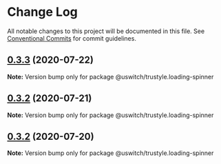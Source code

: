 # Change Log

All notable changes to this project will be documented in this file.
See [Conventional Commits](https://conventionalcommits.org) for commit guidelines.

## [0.3.3](https://github.com/uswitch/trustyle/compare/@uswitch/trustyle.loading-spinner@0.3.1...@uswitch/trustyle.loading-spinner@0.3.3) (2020-07-22)

**Note:** Version bump only for package @uswitch/trustyle.loading-spinner






## [0.3.2](https://github.com/uswitch/trustyle/compare/@uswitch/trustyle.loading-spinner@0.3.1...@uswitch/trustyle.loading-spinner@0.3.2) (2020-07-21)

**Note:** Version bump only for package @uswitch/trustyle.loading-spinner





## [0.3.2](https://github.com/uswitch/trustyle/compare/@uswitch/trustyle.loading-spinner@0.3.1...@uswitch/trustyle.loading-spinner@0.3.2) (2020-07-20)

**Note:** Version bump only for package @uswitch/trustyle.loading-spinner
